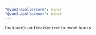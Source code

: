 ```yaml
---
"@vue3-apollo/core": minor
"@vue3-apollo/nuxt": minor
---
```


feat(core): add `HookContext` to event hooks
